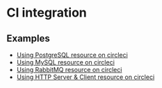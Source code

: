 # CI integration

## Examples
* [Using PostgreSQL resource on circleci](https://github.com/tomatool/tomato/commit/65d68029733a2429a70be0186c4cf3597628c9e2)
* [Using MySQL resource on circleci](https://github.com/tomatool/tomato/commit/7a419b7388826f8ad7819dc99eb9c0db1f2c85e6)
* [Using RabbitMQ resource on circleci](https://github.com/tomatool/tomato/commit/ce82bb6b906fe7d1e954fc6b2e0bcdeb3529b262)
* [Using HTTP Server & Client resource on circleci](https://github.com/tomatool/tomato/commit/3e53fe8b573a9fac5cc55e361edeea6fa8a93869)
